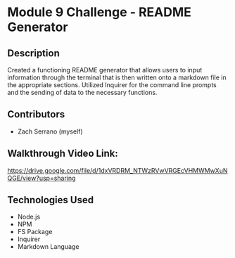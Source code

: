 # Module 9 Challenge - README Generator

## Description
Created a functioning README generator that allows users to input information through the terminal that is then written onto a markdown file in the appropriate sections.  Utilized Inquirer for the command line prompts and the sending of data to the necessary functions.

## Contributors
- Zach Serrano (myself)

## Walkthrough Video Link:
https://drive.google.com/file/d/1dxVRDRM_NTWzRVwVRGEcVHMWMwXuNQGE/view?usp=sharing

## Technologies Used
- Node.js
- NPM
- FS Package
- Inquirer
- Markdown Language

